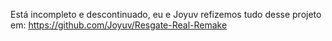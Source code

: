 Está incompleto e descontinuado, eu e Joyuv refizemos tudo desse projeto em: https://github.com/Joyuv/Resgate-Real-Remake
